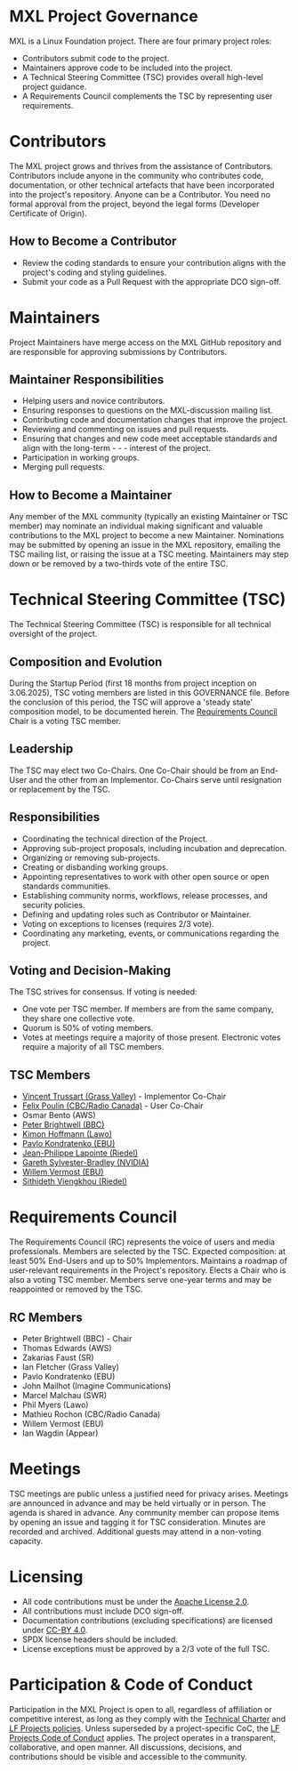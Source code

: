 # MXL Project Governance
MXL is a Linux Foundation project.
There are four primary project roles: 
- Contributors submit code to the project. 
- Maintainers approve code to be included into the project.
- A Technical Steering Committee (TSC) provides overall high-level project guidance. 
- A Requirements Council complements the TSC by representing user requirements.
# Contributors
The MXL project grows and thrives from the assistance of Contributors. Contributors include anyone in the community who contributes code, documentation, or other technical artefacts that have been incorporated into the project's repository.
Anyone can be a Contributor. You need no formal approval from the project, beyond the legal forms (Developer Certificate of Origin).
## How to Become a Contributor
- Review the coding standards to ensure your contribution aligns with the project's coding and styling guidelines.
- Submit your code as a Pull Request with the appropriate DCO sign-off.
# Maintainers
Project Maintainers have merge access on the MXL GitHub repository and are responsible for approving submissions by Contributors.
## Maintainer Responsibilities
- Helping users and novice contributors.
- Ensuring responses to questions on the MXL-discussion mailing list.
- Contributing code and documentation changes that improve the project.
- Reviewing and commenting on issues and pull requests.
- Ensuring that changes and new code meet acceptable standards and align with the long-term - - - interest of the project.
- Participation in working groups.
- Merging pull requests.
## How to Become a Maintainer
Any member of the MXL community (typically an existing Maintainer or TSC member) may nominate an individual making significant and valuable contributions to the MXL project to become a new Maintainer. Nominations may be submitted by opening an issue in the MXL repository, emailing the TSC mailing list, or raising the issue at a TSC meeting.
Maintainers may step down or be removed by a two-thirds vote of the entire TSC.
# Technical Steering Committee (TSC)
The Technical Steering Committee (TSC) is responsible for all technical oversight of the project.
## Composition and Evolution
During the Startup Period (first 18 months from project inception on 3.06.2025), TSC voting members are listed in this GOVERNANCE file. Before the conclusion of this period, the TSC will approve a 'steady state' composition model, to be documented herein. The [Requirements Council](#requirements-council) Chair is a voting TSC member.
## Leadership
The TSC may elect two Co-Chairs. One Co-Chair should be from an End-User and the other from an Implementor. Co-Chairs serve until resignation or replacement by the TSC.
## Responsibilities
- Coordinating the technical direction of the Project.
- Approving sub-project proposals, including incubation and deprecation.
- Organizing or removing sub-projects.
- Creating or disbanding working groups.
- Appointing representatives to work with other open source or open standards communities.
- Establishing community norms, workflows, release processes, and security policies.
- Defining and updating roles such as Contributor or Maintainer.
- Voting on exceptions to licenses (requires 2/3 vote).
- Coordinating any marketing, events, or communications regarding the project.
## Voting and Decision-Making
The TSC strives for consensus. If voting is needed:
- One vote per TSC member. If members are from the same company, they share one collective vote.
- Quorum is 50% of voting members.
- Votes at meetings require a majority of those present. Electronic votes require a majority of all TSC members.
## TSC Members
- [Vincent Trussart (Grass Valley)](https://github.com/vt-tv) - Implementor Co-Chair
- [Felix Poulin (CBC/Radio Canada)](https://github.com/felixpou) - User Co-Chair
- Osmar Bento (AWS)
- [Peter Brightwell (BBC)](https://github.com/peterbrightwell)
- [Kimon Hoffmann (Lawo)](https://github.com/KimonHoffmann)
- [Pavlo Kondratenko (EBU)](https://github.com/paulvko)
- [Jean-Philippe Lapointe (Riedel)](https://github.com/lapointejp)
- [Gareth Sylvester-Bradley (NVIDIA)](https://github.com/garethsb)
- [Willem Vermost (EBU)](https://github.com/wvermost)
- [Sithideth Viengkhou (Riedel)](https://github.com/sviengkhou)
# Requirements Council
The Requirements Council (RC) represents the voice of users and media professionals.
Members are selected by the TSC.
Expected composition: at least 50% End-Users and up to 50% Implementors.
Maintains a roadmap of user-relevant requirements in the Project's repository.
Elects a Chair who is also a voting TSC member.
Members serve one-year terms and may be reappointed or removed by the TSC.
## RC Members
- Peter Brightwell (BBC) - Chair
- Thomas Edwards (AWS)
- Zakarias Faust (SR)
- Ian Fletcher (Grass Valley)
- Pavlo Kondratenko (EBU)
- John Mailhot (Imagine Communications)
- Marcel Malchau (SWR)
- Phil Myers (Lawo)
- Mathieu Rochon (CBC/Radio Canada)
- Willem Vermost (EBU)
- Ian Wagdin (Appear)
# Meetings
TSC meetings are public unless a justified need for privacy arises. Meetings are announced in advance and may be held virtually or in person. The agenda is shared in advance. Any community member can propose items by opening an issue and tagging it for TSC consideration.
Minutes are recorded and archived. Additional guests may attend in a non-voting capacity.
# Licensing
- All code contributions must be under the [Apache License 2.0](https://www.apache.org/licenses/LICENSE-2.0).
- All contributions must include DCO sign-off.
- Documentation contributions (excluding specifications) are licensed under [CC-BY 4.0](https://creativecommons.org/licenses/by/4.0/).
- SPDX license headers should be included.
- License exceptions must be approved by a 2/3 vote of the full TSC.
# Participation & Code of Conduct
Participation in the MXL Project is open to all, regardless of affiliation or competitive interest, as long as they comply with the [Technical Charter](CHARTER.pdf) and [LF Projects policies](https://lfprojects.org/policies/).
Unless superseded by a project-specific CoC, the [LF Projects Code of Conduct](https://lfprojects.org/policies/code-of-conduct/) applies.
The project operates in a transparent, collaborative, and open manner. All discussions, decisions, and contributions should be visible and accessible to the community.



